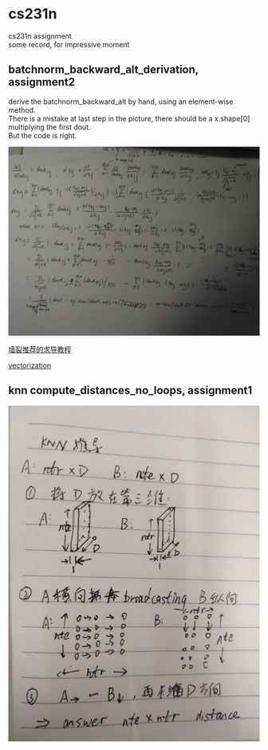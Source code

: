 # cs231n
cs231n assignment  
some record, for impressive moment  

## batchnorm_backward_alt_derivation, assignment2  
derive the batchnorm_backward_alt by hand, using an element-wise method.  
There is a mistake at last step in the picture, there should be a x.shape[0] multiplying the first dout.  
But the code is right.

![bn](/bn.jpg)

[墙裂推荐的求导教程](https://zhuanlan.zhihu.com/p/24709748)

[vectorization](https://zhuanlan.zhihu.com/p/29148738)

## knn compute_distances_no_loops, assignment1  

![KNN](/KNN.jpg)

